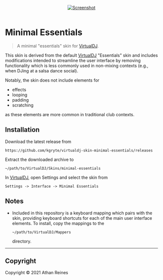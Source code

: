 <!--

@license Apache-2.0

Copyright (c) 2021 Athan Reines.

Licensed under the Apache License, Version 2.0 (the "License");
you may not use this file except in compliance with the License.
You may obtain a copy of the License at

   http://www.apache.org/licenses/LICENSE-2.0

Unless required by applicable law or agreed to in writing, software
distributed under the License is distributed on an "AS IS" BASIS,
WITHOUT WARRANTIES OR CONDITIONS OF ANY KIND, either express or implied.
See the License for the specific language governing permissions and
limitations under the License.

-->

<div class="image" align="center">
    <a href="https://github.com/kgryte/virtualdj-skin-minimal-essentials" />
        <img src="https://cdn.jsdelivr.net/gh/kgryte/virtualdj-skin-minimal-essentials@b33ee35b6707bea7baae66e9882f0672b8a5cc94/screenshot.png" alt="Screenshot">
    </a>
    <br>
    <br>
</div>

# Minimal Essentials

> A minimal "essentials" skin for [VirtualDJ][virtualdj].

This skin is derived from the default [VirtualDJ][virtualdj] "Essentials" skin and includes modifications intended to streamline the user interface by removing functionality which is less commonly used in non-mixing contexts (e.g., when DJing at a salsa dance social).

Notably, the skin does not include elements for

-   effects
-   looping
-   padding
-   scratching

as these elements are more common in traditional club contexts.

## Installation

Download the latest release from

```text
https://github.com/kgryte/virtualdj-skin-minimal-essentials/releases
```

Extract the downloaded archive to

```text
~/path/to/VirtualDJ/Skins/minimal-essentials
```

In [VirtualDJ][virtualdj], open Settings and select the skin from

```text
Settings -> Interface -> Minimal Essentials
```

## Notes

-   Included in this repository is a keyboard mapping which pairs with the skin, providing keyboard shortcuts for each of the main user interface elements. To install, copy the mappings to the

    ```text
    ~/path/to/VirtualDJ/Mappers
    ```

    directory.

* * *

## Copyright

Copyright &copy; 2021 Athan Reines

[virtualdj]: https://www.virtualdj.com/
